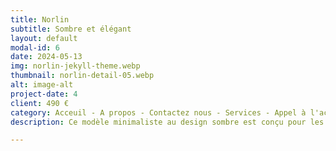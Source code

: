 ```yaml
---
title: Norlin
subtitle: Sombre et élégant
layout: default
modal-id: 6
date: 2024-05-13
img: norlin-jekyll-theme.webp
thumbnail: norlin-detail-05.webp
alt: image-alt
project-date: 4
client: 490 €
category: Acceuil - A propos - Contactez nous - Services - Appel à l'action - Recherche
description: Ce modèle minimaliste au design sombre est conçu pour les blogueurs passionnés qui cherchent à créer un espace d'expression unique et captivant. Son interface élégante et ses fonctionnalités performantes vous permettent de partager vos écrits avec style et d'attirer un lectorat fidèle. Son thème sombre et minimaliste offre une expérience de lecture agréable et immersive. Son design 100% responsive s'affiche parfaitement sur tous les écrans. Optimisé pour le mobile, permettez à vos lecteurs de vous suivre partout. Avec les fonctionnalités de partage social intégrées, partagez facilement vos articles avec votre réseau. Sa navigation fluide et intuitive garde vos lecteurs engagés.

---
```

